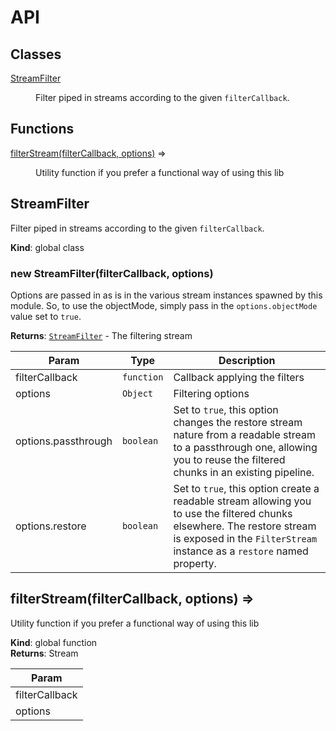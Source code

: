 # API
## Classes

<dl>
<dt><a href="#StreamFilter">StreamFilter</a></dt>
<dd><p>Filter piped in streams according to the given <code>filterCallback</code>.</p>
</dd>
</dl>

## Functions

<dl>
<dt><a href="#filterStream">filterStream(filterCallback, options)</a> ⇒</dt>
<dd><p>Utility function if you prefer a functional way of using this lib</p>
</dd>
</dl>

<a name="StreamFilter"></a>

## StreamFilter
Filter piped in streams according to the given `filterCallback`.

**Kind**: global class  
<a name="new_StreamFilter_new"></a>

### new StreamFilter(filterCallback, options)
Options are passed in as is in the various stream instances spawned by this
 module. So, to use the objectMode, simply pass in the `options.objectMode`
 value set to `true`.

**Returns**: [<code>StreamFilter</code>](#StreamFilter) - The filtering stream  

| Param | Type | Description |
| --- | --- | --- |
| filterCallback | <code>function</code> | Callback applying the filters |
| options | <code>Object</code> | Filtering options |
| options.passthrough | <code>boolean</code> | Set to `true`, this option changes the restore stream nature from a readable  stream to a passthrough one, allowing you to reuse the filtered chunks in an  existing pipeline. |
| options.restore | <code>boolean</code> | Set to `true`, this option create a readable stream allowing you to use the  filtered chunks elsewhere. The restore stream is exposed in the `FilterStream`  instance as a `restore` named property. |

<a name="filterStream"></a>

## filterStream(filterCallback, options) ⇒
Utility function if you prefer a functional way of using this lib

**Kind**: global function  
**Returns**: Stream  

| Param |
| --- |
| filterCallback | 
| options | 

